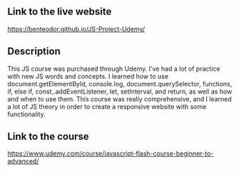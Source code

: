  ## Link to the live website 
 https://benteodor.github.io/JS-Project-Udemy/
 ## Description 
This JS course was purchased through Udemy. I've had a lot of practice with new JS words and concepts. I learned how to use document.getElementById, console.log, document.querySelector, functions, if, else if, const,.addEventListener, let, setInterval, and return, as well as how and when to use them. This course was really comprehensive, and I learned a lot of JS theory in order to create a responsive website with some functionality. 
 ## Link to the course 
https://www.udemy.com/course/javascript-flash-course-beginner-to-advanced/
